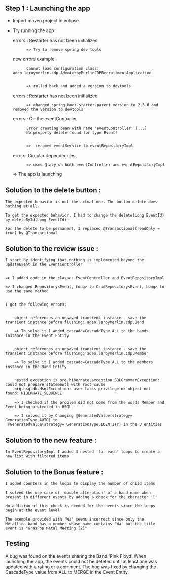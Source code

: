 ## Step 1 : Launching the app

* Import maven project in eclipse

* Try running the app

	errors : Restarter has not been initialized

			=> Try to remove spring dev tools

	new errors example:

			Cannot load configuration class: adeo.leroymerlin.cdp.AdeoLeroyMerlinCDPRecruitmentApplication


			=> rolled back and added a version to devtools
			

	errors : Restarter has not been initialized

			=> changed spring-boot-starter-parent version to 2.5.6 and removed the version to devtools


    errors : On the eventController

    		Error creating bean with name 'eventController' [...]
    		No property delete found for type Event!


    		=>  renamed eventService to eventRepositoryImpl
   

    errors: Circular dependencies

    		=> used @lazy on both eventController and eventRepositoryImpl


    => The app is launching



## Solution to the delete button :

	The expected behavior is not the actual one. The button delete does nothing at all.

	To get the expected behavior, I had to change the delete(Long EventId) by deleteById(Long EventId)

	For the delete to be permanent, I replaced @Transactional(readOnly = true) by @Transactional



## Solution to the review issue : 

	I start by identifying that nothing is implemented beyond the updateEvent in the EventController


	=> I added code in the classes EventController and EventRepositoryImpl

	=> I changed Repository<Event, Long> to CrudRepository<Event, Long> to use the save method


	I got the following errors:


		object references an unsaved transient instance - save the transient instance before flushing: adeo.leroymerlin.cdp.Band

		=> To solve it I added cascade=CascadeType.ALL to the bands instance in the Event Entity


		object references an unsaved transient instance - save the transient instance before flushing: adeo.leroymerlin.cdp.Member

		=> To solve it I added cascade=CascadeType.ALL to the members instance in the Band Entity


		nested exception is org.hibernate.exception.SQLGrammarException: could not prepare statement] with root cause
		org.hsqldb.HsqlException: user lacks privilege or object not found: HIBERNATE_SEQUENCE

		=> I checked if the problem did not come from the words Member and Event being protected in HSQL

		=> I solved it by Changing @GeneratedValue(strategy= GenerationType.AUTO) to
	 @GeneratedValue(strategy= GenerationType.IDENTITY) in the 3 entities



## Solution to the new feature : 

	In EventRepositoryImpl I added 3 nested 'for each' loops to create a new list with filtered items



## Solution to the Bonus feature :

  	I added counters in the loops to display the number of child items

  	I solved the use case of 'double alteration' of a band name when present in different events by adding a check for the character '['

  	No addition of this check is needed for the events since the loops begin at the event level

  	The exemple provided with 'Wa' seems incorrect since only the Metallica band has a member whose name contains 'Wa' but the title event is "GrasPop Metal Meeting [2]"



## Testing

  A bug was found on the events sharing the Band 'Pink Floyd'
  When launching the app, the events could not be deleted until at least one was updated with a rating or a comment.
  The bug was fixed by changing the CascadeType value from ALL to MERGE in the Event Entity.


